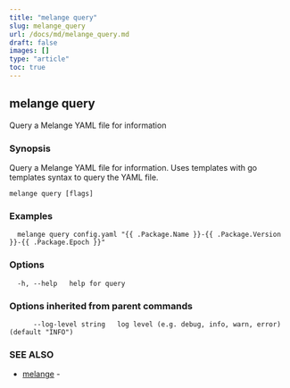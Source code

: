 ```yaml
---
title: "melange query"
slug: melange_query
url: /docs/md/melange_query.md
draft: false
images: []
type: "article"
toc: true
---
```

## melange query

Query a Melange YAML file for information

### Synopsis

Query a Melange YAML file for information.
		Uses templates with go templates syntax to query the YAML file.

```
melange query [flags]
```

### Examples

```
  melange query config.yaml "{{ .Package.Name }}-{{ .Package.Version }}-{{ .Package.Epoch }}"
```

### Options

```
  -h, --help   help for query
```

### Options inherited from parent commands

```
      --log-level string   log level (e.g. debug, info, warn, error) (default "INFO")
```

### SEE ALSO

* [melange](/docs/md/melange.md)	 - 

